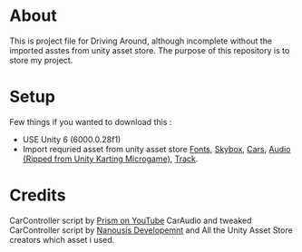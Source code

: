 # About
This is project file for Driving Around, although incomplete without the imported asstes from unity asset store.
The purpose of this repository is to store my project.

# Setup
Few things if you wanted to download this :
- USE Unity 6 (6000.0.28f1)
- Import requried asset from unity asset store [Fonts](https://assetstore.unity.com/packages/2d/fonts/fatality-fps-gaming-font-216954), [Skybox](https://assetstore.unity.com/packages/2d/textures-materials/sky/skybox-series-free-103633), [Cars](https://assetstore.unity.com/packages/3d/vehicles/simple-retro-car-291522), [Audio (Ripped from Unity Karting Microgame)](https://assetstore.unity.com/packages/templates/unity-learn-karting-microgame-urp-150956), [Track](https://assetstore.unity.com/packages/3d/environments/roadways/cartoon-race-track-oval-175061).

# Credits
CarController script by [Prism on YouTube](https://youtu.be/DU-yminXEX0?si=i5Arxgri8xWcMOGV)
CarAudio and tweaked CarController script by [Nanousis Developemnt](https://youtu.be/lxAWlxAjPew?si=frWFjEAOHcwk1FHJ)
and All the Unity Asset Store creators which asset i used.
